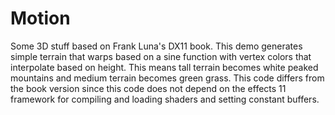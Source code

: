 Motion
======

Some 3D stuff based on Frank Luna's DX11 book. This demo generates simple terrain that warps based on a sine function with vertex colors that interpolate based on height. This means tall terrain becomes white peaked mountains and medium terrain becomes green grass. This code differs from the book version since this code does not depend on the effects 11 framework for compiling and loading shaders and setting constant buffers. 
